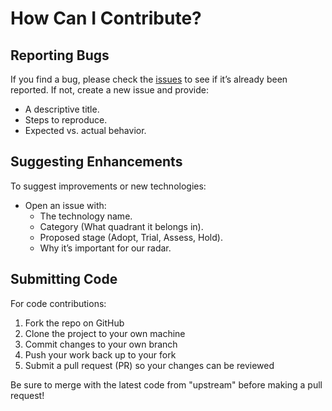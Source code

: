 # How Can I Contribute?

## Reporting Bugs

If you find a bug, please check the [issues](../../issues) to see if it’s already been reported. If not, create a new issue and provide:
- A descriptive title.
- Steps to reproduce.
- Expected vs. actual behavior.

## Suggesting Enhancements

To suggest improvements or new technologies:
- Open an issue with:
  - The technology name.
  - Category (What quadrant it belongs in).
  - Proposed stage (Adopt, Trial, Assess, Hold).
  - Why it’s important for our radar.

## Submitting Code

For code contributions:
1. Fork the repo on GitHub
2. Clone the project to your own machine
3. Commit changes to your own branch
4. Push your work back up to your fork
5. Submit a pull request (PR) so your changes can be reviewed

Be sure to merge with the latest code from "upstream" before making a pull request!
